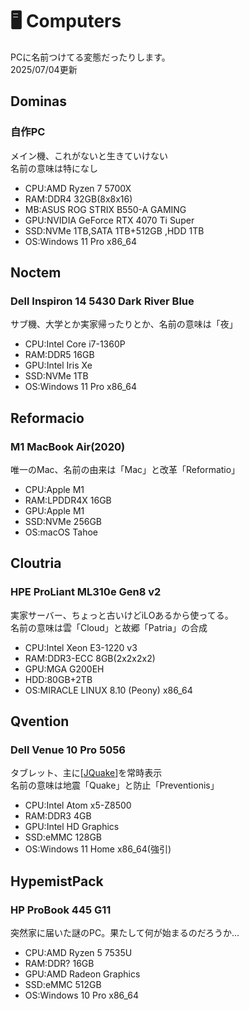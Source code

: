# 🖥️ Computers
PCに名前つけてる変態だったりします。
<br>2025/07/04更新
## Dominas
### 自作PC
メイン機、これがないと生きていけない
<br>名前の意味は特になし
- CPU:AMD Ryzen 7 5700X
- RAM:DDR4 32GB(8x8x16)
- MB:ASUS ROG STRIX B550-A GAMING
- GPU:NVIDIA GeForce RTX 4070 Ti Super
- SSD:NVMe 1TB,SATA 1TB+512GB ,HDD 1TB
- OS:Windows 11 Pro x86_64

## Noctem
### Dell Inspiron 14 5430 Dark River Blue
サブ機、大学とか実家帰ったりとか、名前の意味は「夜」
- CPU:Intel Core i7-1360P
- RAM:DDR5 16GB
- GPU:Intel Iris Xe
- SSD:NVMe 1TB
- OS:Windows 11 Pro x86_64

## Reformacio
### M1 MacBook Air(2020)
唯一のMac、名前の由来は「Mac」と改革「Reformatio」
- CPU:Apple M1
- RAM:LPDDR4X 16GB
- GPU:Apple M1
- SSD:NVMe 256GB
- OS:macOS Tahoe

## Cloutria
### HPE ProLiant ML310e Gen8 v2
実家サーバー、ちょっと古いけどiLOあるから使ってる。<br>名前の意味は雲「Cloud」と故郷「Patria」の合成
- CPU:Intel Xeon E3-1220 v3
- RAM:DDR3-ECC 8GB(2x2x2x2)
- GPU:MGA G200EH
- HDD:80GB+2TB
- OS:MIRACLE LINUX 8.10 (Peony) x86_64

## Qvention
### Dell Venue 10 Pro 5056
タブレット、主に[[JQuake](https://jquake.net/)]を常時表示<br>名前の意味は地震「Quake」と防止「Preventionis」
- CPU:Intel Atom x5-Z8500
- RAM:DDR3 4GB
- GPU:Intel HD Graphics
- SSD:eMMC 128GB
- OS:Windows 11 Home x86_64(強引)

## HypemistPack
### HP ProBook 445 G11
突然家に届いた謎のPC。果たして何が始まるのだろうか...
- CPU:AMD Ryzen 5 7535U
- RAM:DDR? 16GB
- GPU:AMD Radeon Graphics
- SSD:eMMC 512GB
- OS:Windows 10 Pro x86_64
